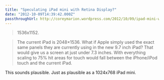 ```yaml
---
title: "Speculating iPad mini with Retina Display?"
date: "2012-10-09T14:39:42.000Z"
passthroughUrl: http://coreymarion.wordpress.com/2012/10/09/ipad-mini-with-retina-display/
---
```


> 1536x1152.

> The current iPad is 2048×1536. What if Apple simply used the exact same panels they are currently using in the new 9.7 inch iPad? That would give us a screen at just under 7.3 inches. With everything scaling to 75% hit areas for touch would fall between the iPhone/iPod touch and the current iPad.

This sounds plausible. Just as plausible as a 1024x768 iPad mini.